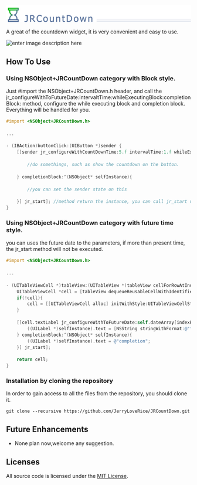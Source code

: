 ![](Logo/header.png)

A great of the countdown widget, it is very convenient and easy to use.

![enter image description here](Logo/exhibition.gif.gif)

How To Use
----------

### Using NSObject+JRCountDown category with Block style.

Just #import the NSObject+JRCountDown.h header, and call the jr_configureWithToFutureDate:intervaltTime:whileExecutingBlock:completionBlock:
method, configure the while executing block and completion block. Everything will be
handled for you.

```objective-c
#import <NSObject+JRCountDown.h>

...

- (IBAction)buttonClick:(UIButton *)sender {
    [[sender jr_configureWithCountDownTime:5.f intervalTime:1.f whileExecutingBlock:^(NSObject* selfInstance, CGFloat SurplusSec) {

        //do somethings, such as show the countdown on the button.

    } completionBlock:^(NSObject* selfInstance){
        
    	//you can set the sender state on this

    }] jr_start]; //method return the instance, you can call jr_start nethod to start at the same time.
}
```

### Using NSObject+JRCountDown category with future time style.

you can uses the future date to the parameters, if more than present time, the jr_start method will not be executed.

```objective-c
#import <NSObject+JRCountDown.h>

...

- (UITableViewCell *)tableView:(UITableView *)tableView cellForRowAtIndexPath:(NSIndexPath *)indexPath {
    UITableViewCell *cell = [tableView dequeueReusableCellWithIdentifier:@"cell"];
    if(!cell){
        cell = [[UITableViewCell alloc] initWithStyle:UITableViewCellStyleDefault reuseIdentifier:@"cell"];
    }
    
    [[cell.textLabel jr_configureWithToFutureDate:self.dateArray[indexPath.row] intervaltTime:0.1f whileExecutingBlock:^(NSObject* selfInstance, CGFloat SurplusSec) {
        ((UILabel *)selfInstance).text = [NSString stringWithFormat:@"future time countdown %f second", SurplusSec];
    } completionBlock:^(NSObject* selfInstance){
        ((UILabel *)selfInstance).text = @"completion";
    }] jr_start];
    
    return cell;
}
```

### Installation by cloning the repository

In order to gain access to all the files from the repository, you should clone it.
```
git clone --recursive https://github.com/JerryLoveRice/JRCountDown.git
```

Future Enhancements
-------------------

- None plan now,welcome any suggestion.

## Licenses

All source code is licensed under the [MIT License](https://raw.githubusercontent.com/JerryLoveRice/JRCountDown/master/LICENSE).
